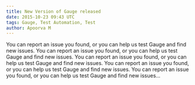 ```yaml
---
title: New Version of Gauge released
date: 2015-10-23 09:43 UTC
tags: Gauge, Test Automation, Test
author: Apoorva M
---
```


You can report an issue you found, or you can help us test Gauge and find new issues. You can report an issue you found, or you can help us test Gauge and find new issues. You can report an issue you found, or you can help us test Gauge and find new issues. You can report an issue you found, or you can help us test Gauge and find new issues. You can report an issue you found, or you can help us test Gauge and find new issues...

